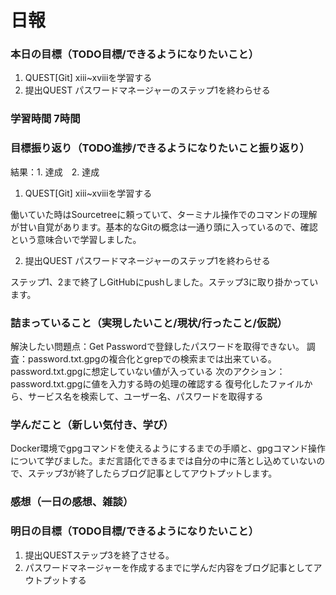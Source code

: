 # 日報

### 本日の目標（TODO目標/できるようになりたいこと）
1. QUEST[Git] xiii~xviiiを学習する
2. 提出QUEST パスワードマネージャーのステップ1を終わらせる

### 学習時間 7時間

### 目標振り返り（TODO進捗/できるようになりたいこと振り返り）
結果：1. 達成　2. 達成

1. QUEST[Git] xiii~xviiiを学習する

働いていた時はSourcetreeに頼っていて、ターミナル操作でのコマンドの理解が甘い自覚があります。基本的なGitの概念は一通り頭に入っているので、確認という意味合いで学習しました。

2. 提出QUEST パスワードマネージャーのステップ1を終わらせる

ステップ1、2まで終了しGitHubにpushしました。ステップ3に取り掛かっています。

### 詰まっていること（実現したいこと/現状/行ったこと/仮説）
解決したい問題点：Get Passwordで登録したパスワードを取得できない。
調査：password.txt.gpgの複合化とgrepでの検索までは出来ている。password.txt.gpgに想定していない値が入っている
次のアクション：password.txt.gpgに値を入力する時の処理の確認する
              復号化したファイルから、サービス名を検索して、ユーザー名、パスワードを取得する

### 学んだこと（新しい気付き、学び）
Docker環境でgpgコマンドを使えるようにするまでの手順と、gpgコマンド操作について学びました。まだ言語化できるまでは自分の中に落とし込めていないので、ステップ3が終了したらブログ記事としてアウトプットします。

### 感想（一日の感想、雑談）


### 明日の目標（TODO目標/できるようになりたいこと）
1. 提出QUESTステップ3を終了させる。
2. パスワードマネージャーを作成するまでに学んだ内容をブログ記事としてアウトプットする
